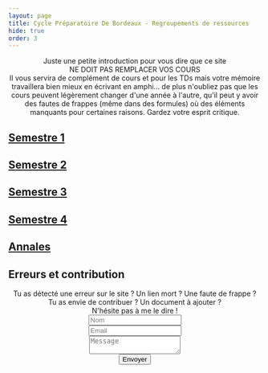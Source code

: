 ```yaml
---
layout: page
title: Cycle Préparatoire De Bordeaux - Regroupements de ressources
hide: true
order: 3
---
```

<div align="center">Juste une petite introduction pour vous dire que ce site </div>

<div align="center">NE DOIT PAS REMPLACER VOS COURS</div>

<div align="center"> Il vous servira de complément de cours et pour les TDs
mais votre mémoire travaillera bien mieux en écrivant en amphi… de plus
n'oubliez pas que les cours peuvent légèrement changer d'une année à l'autre,
qu'il peut y avoir des fautes de frappes (même dans des formules) où des
éléments manquants pour certaines raisons. Gardez votre esprit critique. </div>

## [Semestre 1](/cpbx_page/cpbx_semestre_1.html)

## [Semestre 2](/cpbx_page/cpbx_semestre_2.html)

## [Semestre 3](/cpbx_page/cpbx_semestre_3.html)

## [Semestre 4](/cpbx_page/cpbx_semestre_4.html)

## [Annales](https://drive.google.com/drive/folders/1iUi3fgIwU2xYA9xYfzsXzyWoZMD29Jyo)

## Erreurs et contribution

<div align="center"> Tu as détecté une erreur sur le site ? Un lien mort ? Une faute de frappe ?</div> 

<div align="center">Tu as envie de contribuer ? Un document à ajouter ? </div>

<div align="center"> N'hésite pas à me le dire ! </div> 

<form method="post" action="https://formspree.io/{{ site.email }}">
 <div align="center">
 <div class="row">
    <div class="6u 12u$(mobile)"><input type="text" name="name" placeholder="Nom" /></div>
    <div class="6u$ 12u$(mobile)"><input type="text" name="email" placeholder="Email" /></div>
    <div class="12u$">
      <textarea name="message" placeholder="Message"></textarea>
    </div>
    <div class="12u$">
      <input type="submit" value="Envoyer" />
    </div>
  </div>
  </div>
</form>

